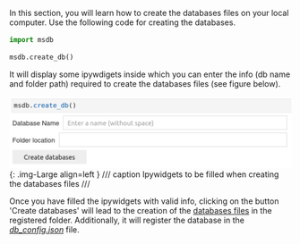 
In this section, you will learn how to create the databases files on your local computer. Use the following code for creating the databases. 

```python
import msdb
```

```python
msdb.create_db()
```

It will display some ipywdigets inside which you can enter the info (db name and folder path) required to create the databases files (see figure below).


![Alt text](images/create_db.png){: .img-Large align=left }
/// caption
Ipywidgets to be filled when creating the databases files
///

Once you have filled the ipywidgets with valid info, clicking on the button 'Create databases' will lead to the creation of the [databases files](https://g-patin.github.io/msdb/databases-files/) in the registered folder. Additionally, it will register the database in the [*db_config.json*](https://g-patin.github.io/msdb/db_config/) file. 


